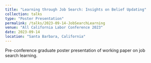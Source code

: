 ```yaml
---
title: "Learning through Job Search: Insights on Belief Updating"
collection: talks
type: "Poster Presentation"
permalink: /talks/2023-09-14-JobSearchLearning
venue: "All California Labor Conference 2023"
date: 2023-09-14
location: "Santa Barbara, California"
---
```


Pre-conference graduate poster presentation of working paper on job search learning.
